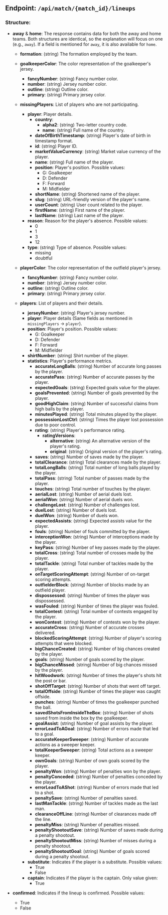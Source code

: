 ## Endpoint: `/api/match/{match_id}/lineups`

### Structure:

- **away** & **home**: The response contains data for both the away and home teams. Both structures are identical, so the explanation will focus on one (e.g., `away`). If a field is mentioned for `away`, it is also available for `home`.

    - **formation**: (string) The formation employed by the team.

    - **goalkeeperColor**: The color representation of the goalkeeper's jersey.
        - **fancyNumber**: (string) Fancy number color.
        - **number**: (string) Jersey number color.
        - **outline**: (string) Outline color.
        - **primary**: (string) Primary jersey color.

    - **missingPlayers**: List of players who are not participating.
        - **player**: Player details.
            - **country**:
                - **alpha2**: (string) Two-letter country code.
                - **name**: (string) Full name of the country.
            - **dateOfBirthTimestamp**: (string) Player's date of birth in timestamp format.
            - **id**: (string) Player ID.
            - **marketValueCurrency**: (string) Market value currency of the player.
            - **name**: (string) Full name of the player.
            - **position**: Player's position. Possible values:
                - G: Goalkeeper
                - D: Defender
                - F: Forward
                - M: Midfielder
            - **shortName**: (string) Shortened name of the player.
            - **slug**: (string) URL-friendly version of the player's name.
            - **userCount**: (string) User count related to the player.
            - **firstName**: (string) First name of the player.
            - **lastName**: (string) Last name of the player.
        - **reason**: Reason for the player's absence. Possible values:
            - 0
            - 1
            - 3
            - 12
        - **type**: (string) Type of absence. Possible values:
            - missing
            - doubtful

    - **playerColor**: The color representation of the outfield player's jersey.
        - **fancyNumber**: (string) Fancy number color.
        - **number**: (string) Jersey number color.
        - **outline**: (string) Outline color.
        - **primary**: (string) Primary jersey color.

    - **players**: List of players and their details.
        - **jerseyNumber**: (string) Player's jersey number.
        - **player**: Player details (Same fields as mentioned in `missingPlayers` -> `player`).
        - **position**: Player's position. Possible values:
            - G: Goalkeeper
            - D: Defender
            - F: Forward
            - M: Midfielder
        - **shirtNumber**: (string) Shirt number of the player.
        - **statistics**: Player's performance metrics.
            - **accurateLongBalls**: (string) Number of accurate long passes by the player.
            - **accuratePass**: (string) Number of accurate passes by the player.
            - **expectedGoals**: (string) Expected goals value for the player.
            - **goalsPrevented**: (string) Number of goals prevented by the player.
            - **goodHighClaim**: (string) Number of successful claims from high balls by the player.
            - **minutesPlayed**: (string) Total minutes played by the player.
            - **possessionLostCtrl**: (string) Times the player lost possession due to poor control.
            - **rating**: (string) Player's performance rating.
                - **ratingVersions**:
                    - **alternative**: (string) An alternative version of the player's rating.
                    - **original**: (string) Original version of the player's rating.
            - **saves**: (string) Number of saves made by the player.
            - **totalClearance**: (string) Total clearances made by the player.
            - **totalLongBalls**: (string) Total number of long balls played by the player.
            - **totalPass**: (string) Total number of passes made by the player.
            - **touches**: (string) Total number of touches by the player.
            - **aerialLost**: (string) Number of aerial duels lost.
            - **aerialWon**: (string) Number of aerial duels won.
            - **challengeLost**: (string) Number of challenges lost.
            - **duelLost**: (string) Number of duels lost.
            - **duelWon**: (string) Number of duels won.
            - **expectedAssists**: (string) Expected assists value for the player.
            - **fouls**: (string) Number of fouls committed by the player.
            - **interceptionWon**: (string) Number of interceptions made by the player.
            - **keyPass**: (string) Number of key passes made by the player.
            - **totalCross**: (string) Total number of crosses made by the player.
            - **totalTackle**: (string) Total number of tackles made by the player.
            - **onTargetScoringAttempt**: (string) Number of on-target scoring attempts.
            - **outfielderBlock**: (string) Number of blocks made by an outfield player.
            - **dispossessed**: (string) Number of times the player was dispossessed.
            - **wasFouled**: (string) Number of times the player was fouled.
            - **totalContest**: (string) Total number of contests engaged by the player.
            - **wonContest**: (string) Number of contests won by the player.
            - **accurateCross**: (string) Number of accurate crosses delivered.
            - **blockedScoringAttempt**: (string) Number of player's scoring attempts that were blocked.
            - **bigChanceCreated**: (string) Number of big chances created by the player.
            - **goals**: (string) Number of goals scored by the player.
            - **bigChanceMissed**: (string) Number of big chances missed by the player.
            - **hitWoodwork**: (string) Number of times the player's shots hit the post or bar.
            - **shotOffTarget**: (string) Number of shots that went off target.
            - **totalOffside**: (string) Number of times the player was caught offside.
            - **punches**: (string) Number of times the goalkeeper punched the ball.
            - **savedShotsFromInsideTheBox**: (string) Number of shots saved from inside the box by the goalkeeper.
            - **goalAssist**: (string) Number of goal assists by the player.
            - **errorLeadToAGoal**: (string) Number of errors made that led to a goal.
            - **accurateKeeperSweeper**: (string) Number of accurate actions as a sweeper keeper.
            - **totalKeeperSweeper**: (string) Total actions as a sweeper keeper.
            - **ownGoals**: (string) Number of own goals scored by the player.
            - **penaltyWon**: (string) Number of penalties won by the player.
            - **penaltyConceded**: (string) Number of penalties conceded by the player.
            - **errorLeadToAShot**: (string) Number of errors made that led to a shot.
            - **penaltySave**: (string) Number of penalties saved.
            - **lastManTackle**: (string) Number of tackles made as the last man.
            - **clearanceOffLine**: (string) Number of clearances made off the line.
            - **penaltyMiss**: (string) Number of penalties missed.
            - **penaltyShootoutSave**: (string) Number of saves made during a penalty shootout.
            - **penaltyShootoutMiss**: (string) Number of misses during a penalty shootout.
            - **penaltyShootoutGoal**: (string) Number of goals scored during a penalty shootout.
        - **substitute**: Indicates if the player is a substitute. Possible values:
            - True
            - False
        - **captain**: Indicates if the player is the captain. Only value given:
            - True

- **confirmed**: Indicates if the lineup is confirmed. Possible values:
    - True
    - False

